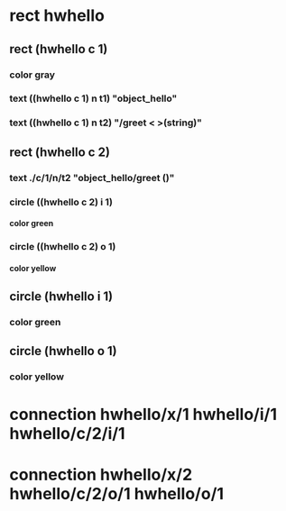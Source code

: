 # rect hwhello
## rect (hwhello c 1)
### color gray
### text ((hwhello c 1) n t1) "object_hello"
### text ((hwhello c 1) n t2) "/greet < >(string)"

## rect (hwhello c 2)
### text ./c/1/n/t2 "object_hello/greet ()"
### circle ((hwhello c 2) i 1)
#### color green
### circle ((hwhello c 2) o 1)
#### color yellow

## circle (hwhello i 1)
### color green

## circle (hwhello o 1)
### color yellow

# connection hwhello/x/1 hwhello/i/1 hwhello/c/2/i/1
# connection hwhello/x/2 hwhello/c/2/o/1 hwhello/o/1

